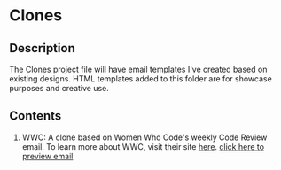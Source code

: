 # Clones

## Description
The Clones project file will have email templates I've created based on existing designs. HTML templates added to this folder are for showcase purposes and creative use.

## Contents
1. WWC: A clone based on Women Who Code's weekly Code Review email. To learn more about WWC, visit their site [here](https://www.womenwhocode.com). [click here to preview email](http://htmlpreview.github.io/?https://github.com/Wilson110/Email_Templates/blob/master/Clones/wwc_clone.html)
